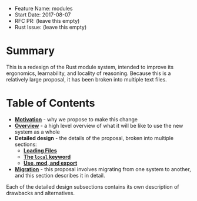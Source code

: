 - Feature Name: modules
- Start Date: 2017-08-07
- RFC PR: (leave this empty)
- Rust Issue: (leave this empty)

# Summary
[summary]: #summary

This is a redesign of the Rust module system, intended to improve its
ergonomics, learnability, and locality of reasoning. Because this is a
relatively large proposal, it has been broken into multiple text files.

# Table of Contents

* **[Motivation][motivation]** - why we propose to make this change
* **[Overview][overview]**  - a high level overview of what it will be like to
use the new system as a whole
* **Detailed design** - the details of the proposal, broken into multiple
sections:
    * **[Loading Files][loading-files]**
    * **[The `local` keyword][local]**
    * **[Use, mod, and export][use-mod-export]**
* **[Migration][migration]** - this proposal involves migrating from one system
to another, and this section describes it in detail.

Each of the detailed design subsections contains its own description of
drawbacks and alternatives.

[motivation]: motivation.md
[overview]: overview.md
[loading-files]: detailed-design/loading-files.md
[local]: detailed-design/local.md
[use-mod-export]: detailed-design/use-mod-export.md
[migration]: migration.md

